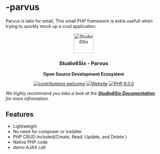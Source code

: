 # -parvus
Parvus is latin for small, This small PHP framework is extra usefull when trying to quickly mock up a crud application.

<div align="center">
  <a href="https://Studio6six.com">
    <img
      src="https://avatars.githubusercontent.com/u/160778005"
      alt="Studio6Six"
      height="64"
    />
  </a>
  <h3>
    <b>
      Studio6Six - Parvus
    </b>
  </h3>
  <b>
    Open Source Development Ecosystem
  </b>
  <p>

[![contributions welcome](https://img.shields.io/badge/contributions-welcome-brightgreen?logo=github)](CODE_OF_CONDUCT.md) [![Website](https://img.shields.io/website?url=https://studio6six.com&logo=html)](https://studio6six.com) [![PHP 8.0.0](https://img.shields.io/badge/php-8.2.0-brightgreen?logo=php)](https://github.com/hoppscotch/hoppscotch/actions) 
</div>

_We highly recommend you take a look at the [**Studio6Six Documentation**](https://docs.studio6six.com) for more infromation._

## Features

- Lightweight
- No need for composer or installer
- PHP CRUD included(Create, Read, Update, and Delete.)
- Native PHP code
- demo AJAX call


